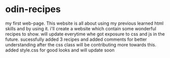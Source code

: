 # odin-recipes
my first web-page.
This website is all about using my previous learned html skills and by using it.
 i'll create a website which contain some wonderful recipes to show.
 will update everytime whe got exposure to css and js in the future. 
 sucessfully added 3 recipes and added  comments for better understanding after the css class will be contributing more towards this.
 added style.css for good looks and will update soon
